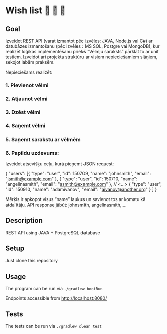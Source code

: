 # Wish list 🥰 🥰 🥰

## Goal

Izveidot REST API (varat izmantot pēc izvēles: JAVA,  Node.js vai C#) ar datubāzes izmantošanu (pēc izvēles : MS SQL, Postgre vai MongoDB), kur realizēt loģikas implementēšanu priekš “Vēlmju saraksts” pārklāt to ar unit testiem. Izveidot arī projekta struktūru ar visiem nepieciešamiem slāņiem, sekojot labām praksēm.

Nepieciešams realizēt:

### 1. Pievienot vēlmi 

### 2. Atjaunot vēlmi

### 3. Dzēst vēlmi

### 4. Saņemt vēlmi 

### 5. Saņemt sarakstu ar vēlmēm

### 6. Papildu uzdevums: 

Izveidot atsevišķu ceļu, kurā pieņemt JSON request:

{
                "users": [{
                                                "type": "user",
                                                "id": 150709,
                                                "name": "johnsmith",
                                                "email": "jsmith@example.com"
                                }, {
                                                "type": "user",
                                                "id": 150710,
                                                "name": "angelinasmith",
                                                "email": "asmith@example.com"
                                },
                                // <…>
                                {
                                                "type": "user",
                                                "id": 150910,
                                                "name": "adamivanov",
                                                "email": "aivanov@another.org"
                                }
                ]
}



Mērķis ir apkopot visus “name” laukus un savienot tos ar komatu kā atdalītāju. API response jābūt: johnsmith, angelinasmith,….

## Description

REST API using JAVA + PostgreSQL database


## Setup

Just clone this repository

## Usage

The program can be run via   `./gradlew bootRun`

Endpoints accessible from [http://localhost:8080/](http://localhost:8080/)

## Tests

The tests can be run via  `./gradlew clean test`